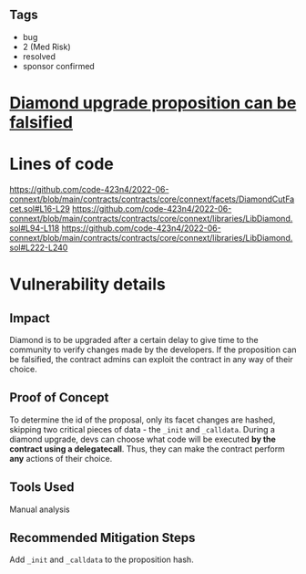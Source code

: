 ## Tags

- bug
- 2 (Med Risk)
- resolved
- sponsor confirmed

# [Diamond upgrade proposition can be falsified](https://github.com/code-423n4/2022-06-connext-findings/issues/241) 

# Lines of code

https://github.com/code-423n4/2022-06-connext/blob/main/contracts/contracts/core/connext/facets/DiamondCutFacet.sol#L16-L29
https://github.com/code-423n4/2022-06-connext/blob/main/contracts/contracts/core/connext/libraries/LibDiamond.sol#L94-L118
https://github.com/code-423n4/2022-06-connext/blob/main/contracts/contracts/core/connext/libraries/LibDiamond.sol#L222-L240


# Vulnerability details

## Impact
Diamond is to be upgraded after a certain delay to give time to the community to verify changes made by the developers. If the proposition can be falsified, the contract admins can exploit the contract in any way of their choice.

## Proof of Concept
To determine the id of the proposal, only its facet changes are hashed, skipping two critical pieces of data - the `_init` and `_calldata`. During a diamond upgrade, devs can choose what code will be executed **by the contract using a delegatecall**. Thus, they can make the contract perform **any** actions of their choice.

## Tools Used
Manual analysis

## Recommended Mitigation Steps
Add `_init` and `_calldata` to the proposition hash.


